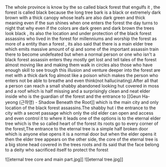 The whole province is know by the so called black forest that engulfs it , the forest is called black because the long tree bark is a black or extremely dark brown with a thick canopy whose leafs are also dark green and thick meaning even if the sun shines when one enters the forest the day turns to night that why even if the colors are dark green and dark brown the trees look black , its also the location and under protection of the black forest assassins who lived in the forest for millenniums and worship the forest as more of a entity than a forest , its also said that there is a main elder tree which emits massive amount of qi and some of the important assassin train there to become undefeated but when a normal person or one who isn't a black forest assassin enters they mostly get lost and tell tales of the forest almost moving like and making them walk in circles also those who have enough skill to see trough this illusion and venture deeper into the forest  are met with a thick dark fog almost like a poison which makes the person who enters not be able to breathe and even think(not hallucinating).After all that a person can reach a small shabby abandoned looking hut covered in moss and a roof which is half missing and a surprisingly clean and neat elder inside who is the guardian of the forest and the entrance to [[Geun Ha-yeong (근하영) - Shadow Beneath the Root]] which is the main city and only location of the black forest assassins.The shabby hut i the entrance to the city with a secret passage which only the old elder can open and access and even control it to where it leads one of the options is to the eternal elder tree which is the so called heart of the forest its roots go to every corner of the forest,The entrance to the eternal tree  is a simple half broken door which is anyone else opens it is a normal door but when the elder opens it then the elder tree appears on the other side, the core of the eternal tree is a big stone head covered in the trees roots and its said that the face belong to a deity who sacrificed itself to protect the forest


![[eternal tree core and main part.jpg]]
![[eternal tree.jpg]]


